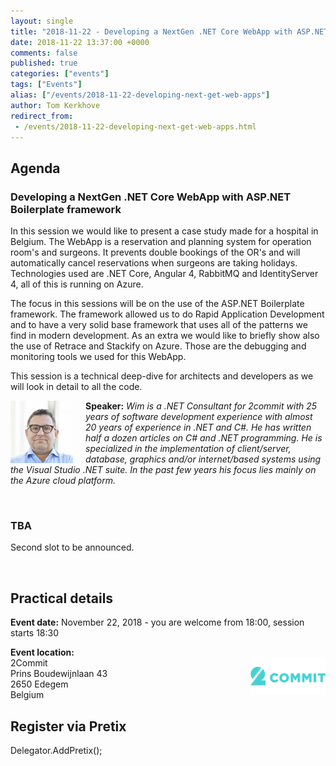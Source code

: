 ```yaml
---
layout: single
title: "2018-11-22 - Developing a NextGen .NET Core WebApp with ASP.NET Boilerplate framework"
date: 2018-11-22 13:37:00 +0000
comments: false
published: true
categories: ["events"]
tags: ["Events"]
alias: ["/events/2018-11-22-developing-next-get-web-apps"]
author: Tom Kerkhove
redirect_from:
 - /events/2018-11-22-developing-next-get-web-apps.html
---
```


## Agenda

### Developing a NextGen .NET Core WebApp with ASP.NET Boilerplate framework
In this session we would like to present a case study made for a hospital in Belgium. The WebApp is a reservation and planning system for operation room's and surgeons. It prevents double bookings of the OR's and will automatically cancel reservations when surgeons are taking holidays. Technologies used are .NET Core, Angular 4, RabbitMQ and IdentityServer 4, all of this is running on Azure.

The focus in this sessions will be on the use of the ASP.NET Boilerplate framework. The framework allowed us to do Rapid Application Development and to have a very solid base framework that uses all of the patterns we find in modern development. As an extra we would like to briefly show also the use of Retrace and Stackify on Azure. Those are the debugging and monitoring tools we used for this WebApp.

This session is a technical deep-dive for architects and developers as we will look in detail to all the code.

<img src="/assets/media/speakers/wim-van-den-broeck.png" alt="Wim Van den Broeck" align="left" height="100" width="100" style="margin-right: 20px;">**Speaker:** *Wim is a .NET Consultant for 2commit with 25 years of software development experience with almost 20 years of experience in .NET and C#. He has written half a dozen articles on C# and .NET programming. He is specialized in the implementation of client/server, database, graphics and/or internet/based systems using the Visual Studio .NET suite. In the past few years his focus lies mainly on the Azure cloud platform.*

<br />

### TBA
Second slot to be announced.

<br />

## Practical details

**Event date:** November 22, 2018 - you are welcome from 18:00, session starts 18:30

**Event location:**<br />
<img width="120" height="60" align="right" alt="" src="/assets/media/sponsors/logo-2commit.png">2Commit<br />
Prins Boudewijnlaan 43<br />
2650 Edegem<br />
Belgium

## Register via Pretix
Delegator<Maarten>.AddPretix();
